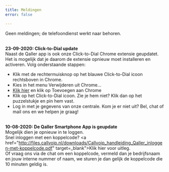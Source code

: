 ```yaml
---
title: Meldingen
error: false

---
```

Geen meldingen; de telefoondienst werkt naar behoren.<br><br> 

<b>23-09-2020: Click-to-Dial update </b><br>
Naast de Qaller app is ook onze Click-to-Dial Chrome extensie geupdatet. Het is mogelijk dat je daarom de extensie opnieuw moet installeren en activeren. Volg onderstaande stappen: 
* Klik met de rechtermuisknop op het blauwe Click-to-Dial icoon rechtsboven in Chrome.
* Kies in het menu Verwijderen uit Chrome...<br>
* <a href="https://chrome.google.com/webstore/detail/simmpl-click-to-dial/hnjepanannlajhppemgdmcjjpimlhkgm?hl=nl" target="_blank">Klik hier</a> en klik op Toevoegen aan Chrome
* Klik op het Click-to-Dial icoon. Zie je hem niet? Klik dan  op het puzzelstukje en pin hem vast.
* Log in met je gegevens van onze centrale.
Kom je er niet uit? Bel, chat of mail ons en we helpen je graag!<br><br>

<b>10-08-2020: De Qaller Smartphone App is geupdate</b><br>
Mogelijk dien je opnieuw in te loggen.<br>
Snel inloggen met een koppelcode? <a href="http://files.callvoip.nl/downloads/Callvoip_handleiding_Qaller_inloggen-met-koppelcode.pdf" target=_blank">Klik hier voor uitleg</a>.<br>
Of vraag ons via de chat om een koppelcode, vermeld dan je bedrijfsnaam en jouw interne nummer of naam, we sturen je dan gelijk de koppelcode die 10 minuten geldig is.

